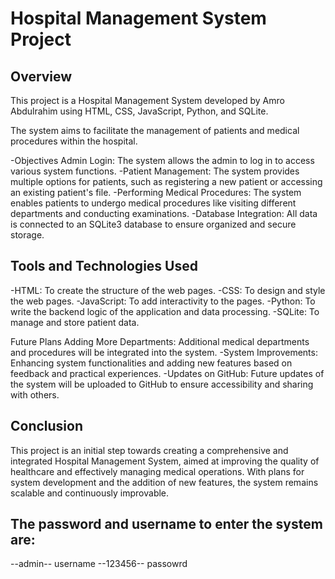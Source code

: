 # Hospital Management System Project

## Overview

This project is a Hospital
Management System developed by Amro Abdulrahim using HTML, CSS,
JavaScript, Python, and SQLite.

The system aims to facilitate the
management of patients and medical procedures within the hospital.

-Objectives Admin Login: The system allows the admin to log in to access
various system functions.
-Patient Management: The system provides
multiple options for patients, such as registering a new patient or
accessing an existing patient's file.
-Performing Medical Procedures: The system enables patients to undergo medical procedures like visiting
different departments and conducting examinations.
-Database Integration: All data is connected to an SQLite3 database to ensure organized and
secure storage.

## Tools and Technologies Used

-HTML: To create the structure of the web pages.
-CSS: To design and style the web pages.
-JavaScript: To add interactivity to the pages.
-Python: To write the backend logic of the application and data processing.
-SQLite: To manage and store patient data.

Future Plans Adding More Departments: Additional
medical departments and procedures will be integrated into the system.
-System Improvements: Enhancing system functionalities and adding new
features based on feedback and practical experiences.
-Updates on GitHub: Future updates of the system will be uploaded to GitHub to ensure
accessibility and sharing with others.

## Conclusion

This project is an initial step towards creating a comprehensive and integrated Hospital
Management System, aimed at improving the quality of healthcare and
effectively managing medical operations.
With plans for system
development and the addition of new features, the system remains
scalable and continuously improvable.

## The password and username to enter the system are:

--admin-- username
--123456-- passowrd
